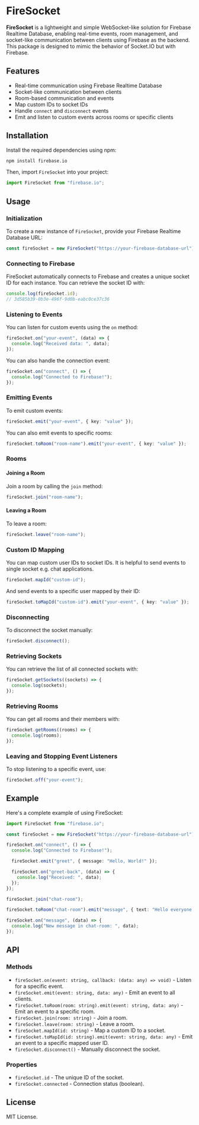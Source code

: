 # FireSocket

**FireSocket** is a lightweight and simple WebSocket-like solution for Firebase Realtime Database, enabling real-time events, room management, and socket-like communication between clients using Firebase as the backend. This package is designed to mimic the behavior of Socket.IO but with Firebase.

## Features

- Real-time communication using Firebase Realtime Database
- Socket-like communication between clients
- Room-based communication and events
- Map custom IDs to socket IDs
- Handle `connect` and `disconnect` events
- Emit and listen to custom events across rooms or specific clients

## Installation

Install the required dependencies using npm:

```bash
npm install firebase.io
```

Then, import `FireSocket` into your project:

```typescript
import FireSocket from "firebase.io";
```

## Usage

### Initialization

To create a new instance of `FireSocket`, provide your Firebase Realtime Database URL:

```typescript
const fireSocket = new FireSocket("https://your-firebase-database-url");
```

### Connecting to Firebase

FireSocket automatically connects to Firebase and creates a unique socket ID for each instance. You can retrieve the socket ID with:

```typescript
console.log(fireSocket.id);
// 3d585b39-0b3e-496f-9d0b-eabc0ce37c36
```

### Listening to Events

You can listen for custom events using the `on` method:

```typescript
fireSocket.on("your-event", (data) => {
  console.log("Received data: ", data);
});
```

You can also handle the connection event:

```typescript
fireSocket.on("connect", () => {
  console.log("Connected to Firebase!");
});
```

### Emitting Events

To emit custom events:

```typescript
fireSocket.emit("your-event", { key: "value" });
```

You can also emit events to specific rooms:

```typescript
fireSocket.toRoom("room-name").emit("your-event", { key: "value" });
```

### Rooms

#### Joining a Room

Join a room by calling the `join` method:

```typescript
fireSocket.join("room-name");
```

#### Leaving a Room

To leave a room:

```typescript
fireSocket.leave("room-name");
```

### Custom ID Mapping

You can map custom user IDs to socket IDs.
It is helpful to send events to single socket e.g. chat applications.

```typescript
fireSocket.mapId("custom-id");
```

And send events to a specific user mapped by their ID:

```typescript
fireSocket.toMapId("custom-id").emit("your-event", { key: "value" });
```

### Disconnecting

To disconnect the socket manually:

```typescript
fireSocket.disconnect();
```

### Retrieving Sockets

You can retrieve the list of all connected sockets with:

```typescript
fireSocket.getSockets((sockets) => {
  console.log(sockets);
});
```

### Retrieving Rooms

You can get all rooms and their members with:

```typescript
fireSocket.getRooms((rooms) => {
  console.log(rooms);
});
```

### Leaving and Stopping Event Listeners

To stop listening to a specific event, use:

```typescript
fireSocket.off("your-event");
```

## Example

Here's a complete example of using FireSocket:

```typescript
import FireSocket from "firebase.io";

const fireSocket = new FireSocket("https://your-firebase-database-url");

fireSocket.on("connect", () => {
  console.log("Connected to Firebase!");

  fireSocket.emit("greet", { message: "Hello, World!" });

  fireSocket.on("greet-back", (data) => {
    console.log("Received: ", data);
  });
});

fireSocket.join("chat-room");

fireSocket.toRoom("chat-room").emit("message", { text: "Hello everyone!" });

fireSocket.on("message", (data) => {
  console.log("New message in chat-room: ", data);
});
```

## API

### Methods

- `fireSocket.on(event: string, callback: (data: any) => void)` - Listen for a specific event.
- `fireSocket.emit(event: string, data: any)` - Emit an event to all clients.
- `fireSocket.toRoom(room: string).emit(event: string, data: any)` - Emit an event to a specific room.
- `fireSocket.join(room: string)` - Join a room.
- `fireSocket.leave(room: string)` - Leave a room.
- `fireSocket.mapId(id: string)` - Map a custom ID to a socket.
- `fireSocket.toMapId(id: string).emit(event: string, data: any)` - Emit an event to a specific mapped user ID.
- `fireSocket.disconnect()` - Manually disconnect the socket.

### Properties

- `fireSocket.id` - The unique ID of the socket.
- `fireSocket.connected` - Connection status (boolean).

## License

MIT License.
